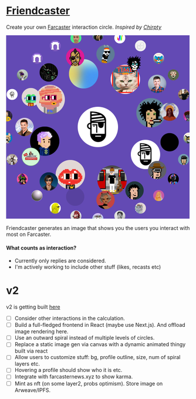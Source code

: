 # [Friendcaster](http://friend-caster.herokuapp.com/)

Create your own [Farcaster](https://farcaster.xyz) interaction circle. *Inspired by [Chirpty](https://chirpty.com/)*

<img src="https://github.com/YashKarthik/friendcaster/blob/master/public/circle.png" width="500" />

Friendcaster generates an image that shows you the users you interact with most on Farcaster.

#### What counts as interaction?
- Currently only replies are considered.
- I'm actively working to include other stuff (likes, recasts etc)

# v2

v2 is getting built [here](https://github.com/YashKarthik/frencaster-v2)

- [ ] Consider other interactions in the calculation.
- [ ] Build a full-fledged frontend in React (maybe use Next.js). And offload image rendering here.
- [ ] Use an outward spiral instead of multiple levels of circles.
- [ ] Replace a static image gen via canvas with a dynamic animated thingy built via react
- [ ] Allow users to customize stuff: bg, profile outline, size, num of spiral layers etc.
- [ ] Hovering a profile should show who it is etc.
- [ ] Integrate with farcasternews.xyz to show karma.
- [ ] Mint as nft (on some layer2, probs optimism). Store image on Arweave/IPFS.
